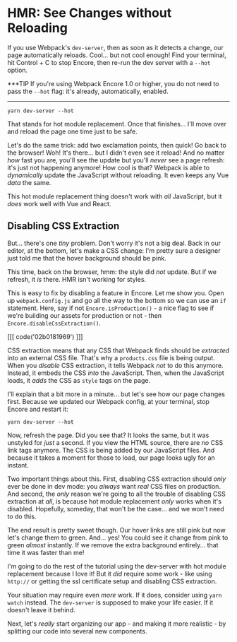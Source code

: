 # HMR: See Changes without Reloading

If you use Webpack's `dev-server`, then as soon as it detects a change, our page
automatically reloads. Cool... but not cool enough! Find your terminal, hit
Control + C to stop Encore, then re-run the dev server with a `--hot` option.

***TIP
If you're using Webpack Encore 1.0 or higher, you do not need to pass the `--hot`
flag: it's already, automatically, enabled.
***

```terminal-silent
yarn dev-server --hot
```

That stands for hot module replacement. Once that finishes... I'll move over and
reload the page one time just to be safe.

Let's do the same trick: add two exclamation points, then quick! Go back to the
browser! Woh! It's there... but I didn't even see it reload! And no matter *how*
fast you are, you'll see the update but you'll *never* see a page refresh: it's
just not happening anymore! How cool is that? Webpack is able to *dynamically*
update the JavaScript without reloading. It even keeps any Vue *data* the same.

This hot module replacement thing doesn't work with *all* JavaScript, but it
*does* work well with Vue and React.

## Disabling CSS Extraction

But... there's one *tiny* problem. Don't worry it's not a big deal. Back in our
editor, at the bottom, let's make a CSS change: I'm pretty sure a designer just
told me that the hover background should be pink.

This time, back on the browser, hmm: the style did *not* update. But if we refresh,
it *is* there. HMR isn't working for styles.

This is easy to fix by disabling a feature in Encore. Let me show you. Open up
`webpack.config.js` and go all the way to the bottom so we can use an `if` statement.
Here, say if not `Encore.isProduction()` - a nice flag to see if we're building
our assets for production or not - then `Encore.disableCssExtraction()`.

[[[ code('02b0181969') ]]]

CSS extraction means that any CSS that Webpack finds should be *extracted* into
an external CSS file. That's why a `products.css` file is being output. When you
*disable* CSS extraction, it tells Webpack *not* to do this anymore. Instead, it
embeds the CSS *into* the JavaScript. Then, when the JavaScript loads, it *adds*
the CSS as `style` tags on the page.

I'll explain that a bit more in a minute... but let's see how our page changes first.
Because we updated our Webpack config, at your terminal, stop Encore and restart it:

```terminal-silent
yarn dev-server --hot
```

Now, refresh the page. Did you see that? It looks the same, but it was unstyled for
*just* a second. If you view the HTML source, there are *no* CSS link tags anymore.
The CSS is being added by our JavaScript files. And because it takes a moment for
those to load, our page looks ugly for an instant.

Two important things about this. First, disabling CSS extraction should *only*
ever be done in dev mode: you *always* want *real* CSS files on production. And
second, the *only* reason we're going to all the trouble of disabling CSS extraction
at *all*, is because hot module replacement *only* works when it's disabled. Hopefully,
someday, that won't be the case... and we won't need to do this.

The end result is pretty sweet though. Our hover links are still pink but now
let's change them to green. And... yes! You could see it change from pink to
green *almost* instantly. If we remove the extra background entirely... that time
it was faster than me!

I'm going to do the rest of the tutorial using the dev-server with hot module
replacement because I love it! But it *did* require some work - like using `http://`
or getting the ssl certificate setup and disabling CSS extraction.

Your situation may require even *more* work. If it does, consider using
`yarn watch` instead. The `dev-server` is supposed to make your life easier. If
it doesn't leave it behind.

Next, let's *really* start organizing our app - and making it more realistic -
by splitting our code into several new components.
